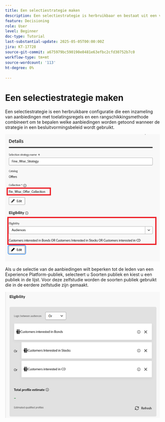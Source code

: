 ```yaml
---
title: Een selectiestrategie maken
description: Een selectiestrategie is herbruikbaar en bestaat uit een verzameling die gekoppeld is aan een toelatingsbeperking en een rangschikkingsmethode om te bepalen welke aanbiedingen moeten worden getoond wanneer deze in een besluitvormingsbeleid worden geselecteerd.
feature: Decisioning
role: User
level: Beginner
doc-type: Tutorial
last-substantial-update: 2025-05-05T00:00:00Z
jira: KT-17728
source-git-commit: a675979bc590190e0481e63efbc2cfd30752b7c0
workflow-type: tm+mt
source-wordcount: '113'
ht-degree: 0%

---
```



# Een selectiestrategie maken

Een selectiestrategie is een herbruikbare configuratie die een inzameling van aanbiedingen met toelatingsregels en een rangschikkingsmethode combineert om te bepalen welke aanbiedingen worden getoond wanneer de strategie in een besluitvormingsbeleid wordt gebruikt.



![ selectie-strategie ](assets/fine_wise_selection_strategy.png)

Als u de selectie van de aanbiedingen wilt beperken tot de leden van een Experience Platform-publiek, selecteert u Soorten publiek en kiest u een publiek in de lijst. Voor deze zelfstudie worden de soorten publiek gebruikt die in de eerdere zelfstudie zijn gemaakt.

![ selectie-strategie-publiek ](assets/selection-strategy.png)